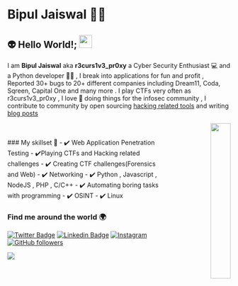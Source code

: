 #  Bipul Jaiswal 👨‍💻

## 👽 Hello World!; <img src="https://github.com/abhishekapk/abhishekapk/blob/master/Assests/Hi.gif" width="29px">

I am **Bipul Jaiswal** aka **r3curs1v3_pr0xy** a Cyber Security Enthusiast 💻 and a Python developer 👨‍💻 , I break into applications for fun and profit , Reported 30+ bugs to 20+ different companies including Dream11, Coda, Sqreen, Capital One and many more . I play CTFs very often as r3curs1v3_pr0xy , I love 💖 doing things for the infosec community , I contribute to community by open sourcing [hacking related tools](https://github.com/r3curs1v3_pr0xy/sub404) and writing [blog posts](https://medium.com/)
 <p align="right">
 <img src="https://media.giphy.com/media/QHE5gWI0QjqF2/giphy.gif" width="30%" align="right">
 </p>
 <br><br>
### My skillset 🔧
- ✔️ Web Application Penetration Testing 
-  ✔️Playing CTFs and Hacking related challenges
- ✔️ Creating CTF challenges(Forensics and Web)
- ✔️ Networking 
- ✔️ Python , Javascript , NodeJS  , PHP , C/C++
- ✔️ Automating boring tasks with programming 
- ✔️ OSINT 
- ✔️ Linux

### Find me around the world 🌍

[![Twitter Badge](https://img.shields.io/twitter/url?color=1ca0f1&label=%40r3curs1v3_pr0xy&logo=twitter&logoColor=1ca0f1&style=for-the-badge&url=https%3A%2F%2Ftwitter.com%2Fr3curs1v3_pr0xy)](https://twitter.com/r3curs1v3_pr0xy) [![Linkedin Badge](https://img.shields.io/twitter/url?color=1ca0f1&label=BIPUL%20JAISWAL&logo=LinkedIn&logoColor=1ca0f1&style=for-the-badge&url=https%3A%2F%2Fwww.linkedin.com%2Fin%2Fbipul-jaiswal-167220191%2F)](https://www.linkedin.com/in/bipul-jaiswal-167220191/) [![Instagram](https://img.shields.io/twitter/url?color=1ca0f1&label=r3curs1v3_pr0xy&logo=Instagram&logoColor=1ca0f1&style=for-the-badge&url=https%3A%2F%2Fwww.instagram.com%2Fr3curs1v3_pr0xy%2F)](https://www.instagram.com/r3curs1v3_pr0xy/)
[![GitHub followers](https://img.shields.io/twitter/url?color=1ca0f1&label=r3curs1v3-pr0xy&logo=github&logoColor=1ca0f1&style=for-the-badge&url=https%3A%2F%2Fgithub.com%2Fr3curs1v3-pr0xy%3Ftab%3Dfollowers)](https://github.com/r3curs1v3-pr0xy?tab=followers)


![](https://komarev.com/ghpvc/?username=r3curs1v3-pr0xy&color=brightgreen)
